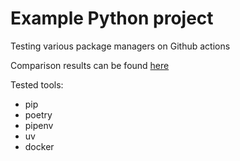 Example Python project
========

Testing various package managers on Github actions

Comparison results can be found [here](https://github.com/mwidera/python-packaging/actions/workflows/compare.yaml)

Tested tools:
- pip
- poetry
- pipenv
- uv
- docker
